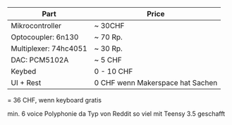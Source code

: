 | Part | Price |
| ---- | ---- |
| Mikrocontroller | ~ 30CHF |
| Optocoupler: 6n130 | ~ 70 Rp. |
| Multiplexer: 74hc4051 | ~ 30 Rp. |
| DAC: PCM5102A | ~ 5 CHF |
| Keybed | 0 - 10 CHF |
| UI + Rest | 0 CHF wenn Makerspace hat Sachen |

= 36 CHF, wenn keyboard gratis

min. 6 voice Polyphonie da Typ von Reddit so viel mit Teensy 3.5 geschafft 